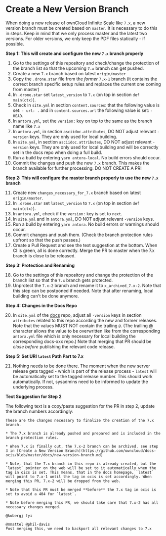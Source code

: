 # Create a New Version Branch

When doing a new release of ownCloud Infinite Scale like `7.x`, a new version branch must be created based on `master`. It is necessary to do this in steps. Keep in mind that we only process master and the latest two versions. For older versions, we only keep the PDF files statically - if possible.

**Step 1: This will create and configure the new `7.x` branch properly**

1.  Go to the settings of this repository and check/change the protection of the branch list so that
    the upcoming `7.x` branch can get pushed.
2.  Create a new `7.x` branch based on latest `origin/master`
3.  Copy the `.drone.star` file from the _former_ `7.x-1` branch
    (it contains the correct branch specific setup rules and replaces the current one coming from master)
4.  In `.drone.star` set `latest_version` to `7.x` (on top in section `def main(ctx)`).
5.  Check in `site.yml` in section `content.sources`: that the following value is set: `- url: .` and in `content.sources.url` the following value is set: `- HEAD`.
6.  In `antora.yml`, set the `version:` key on top to the same as the branch name like `7.x`
7.  In `antora.yml`, in section `asciidoc.attributes`, DO NOT adjust relevant `-version` keys. They are only used for local building.
8.  In `site.yml`, in section `asciidoc.attributes`, DO NOT adjust relevant `-version` keys. They are only used for local building and will be correctly set in the docs repo when doing a full build.
9.  Run a build by entering `yarn antora-local`. No build errors should occur.
10.  Commit the changes and push the new `7.x` branch. This makes the branch available for further processing. DO NOT CREATE A PR!

**Step 2: This will configure the master branch properly to use the new `7.x` branch**

11. Create new `changes_necessary_for_7.x` branch based on latest `origin/master`.
12. In `.drone.star` set `latest_version` to `7.x` (on top in section `def main(ctx)`).
13. In `antora.yml`, check if the `version:` key is set to `next`.
14. In `site.yml` and in `antora.yml`, DO NOT adjust relevant `-version` keys.
15. Run a build by entering `yarn antora`. No build errors or warnings should occur.
16. Commit changes and push them. (Check the branch protection rules upfront so that the push passes.)
17. Create a Pull Request and see the text suggestion at the bottom. When CI is green, all is done correctly. Merge the PR to master when the 7.x branch is close to be released.

**Step 3: Protection and Renaming**

18. Go to the settings of this repository and change the protection of the branch list so that
    the `7.x` branch gets protected.
19. Unprotect the `7.x-2` branch and rename it to `x_archived_7.x-2`. Note that this step can be postponed if needed. Note that after renaming, local building can't be done anymore.

**Step 4: Changes in the Docs Repo**

20. In `site.yml` of the [docs](https://github.com/owncloud/docs/blob/master/site.yml) repo, adjust all `-version` keys in section `attributes` related to this repo according the new and former releases. Note that the values MUST NOT contain the trailing `@`. (The trailing @ character allows the value to be overwritten like from the corresponding `antora.yml` file which is only necessary for local building the corresponding docs-xxx repo.) Note that merging that PR should be _close before_ publishing the relevant code release.

**Step 5: Set URI `latest` Path Part to 7.x**

21. Nothing needs to be done there. The moment when the new server release gets tagged - which is part of the release process - `latest` will be automatically set to the tagged release number. This should work automatically. If not, sysadmins need to be informed to update the underlying process.

**Text Suggestion for Step 2**

The following text is a copy/paste suggestion for the PR in step 2, update the branch numbers accordingly:
```
These are the changes necessary to finalize the creation of the 7.x branch.

* The 7.x branch is already pushed and prepared and is included in the branch protection rules.

* When 7.x is finally out, the 7.x-2 branch can be archived, see step 3 in [Create a New Version Branch](https://github.com/owncloud/docs-ocis/blob/master/docs/new-version-branch.md)

* Note, that the 7.x branch in this repo is already created, but the `latest` pointer on the web will be set to it automatically when the tag in oics is set. This means, that in the docs homepage, `latest` will point to 7.x-1 until the tag in ocis is set accordingly. When merging this PR, 7.x-2 will be dropped from the web.

* Note that this PR must be merged **before** the 7.x tag in ocis is set to avoid a 404 for `latest`.

* Note before merging this PR, we should take care that 7.x-2 has all necessary changes merged.

@kobergj fyi

@mmattel @phil-davis
Post merging this, we need to backport all relevant changes to 7.x
```
